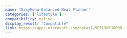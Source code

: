 ```yaml
---
name: "EasyMenu Balanced Meal Planner"
categories: ['lifestyle']
compatibility: native
display_result: "Compatible"
link: https://apps.microsoft.com/detail/9PPL5NFJDP90
---
```

